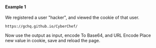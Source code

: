 #### Example 1
We registered a user "hacker", and viewed the cookie of that user.
```
https://gchq.github.io/CyberChef/
```
Now use the output as input, encode To Base64, and URL Encode
Place new value in cookie, save and reload the page.
